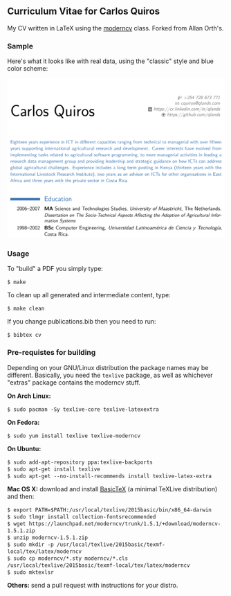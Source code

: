## Curriculum Vitae for Carlos Quiros
My CV written in LaTeX using the [moderncv](http://www.ctan.org/pkg/moderncv) class. Forked from Allan Orth's.

### Sample
Here's what it looks like with real data, using the "classic" style and blue color scheme:

![Image](/cv_sample.png?raw=true "Sample CV")


### Usage
To "build" a PDF you simply type:

    $ make

To clean up all generated and intermediate content, type:

    $ make clean
    
If you change publications.bib then you need to run:

    $ bibtex cv

### Pre-requistes for building
Depending on your GNU/Linux distribution the package names may be different. Basically, you need the `texlive` package, as well as whichever "extras" package contains the moderncv stuff.

__On Arch Linux:__

    $ sudo pacman -Sy texlive-core texlive-latexextra

__On Fedora:__

    $ sudo yum install texlive texlive-moderncv

__On Ubuntu:__

    $ sudo add-apt-repository ppa:texlive-backports
    $ sudo apt-get install texlive
    $ sudo apt-get --no-install-recommends install texlive-latex-extra

__Mac OS X:__ download and install [BasicTeX](https://www.tug.org/mactex/morepackages.html) (a minimal TeXLive distribution) and then:

    $ export PATH=$PATH:/usr/local/texlive/2015basic/bin/x86_64-darwin
    $ sudo tlmgr install collection-fontsrecommended
    $ wget https://launchpad.net/moderncv/trunk/1.5.1/+download/moderncv-1.5.1.zip
    $ unzip moderncv-1.5.1.zip
    $ sudo mkdir -p /usr/local/texlive/2015basic/texmf-local/tex/latex/moderncv
    $ sudo cp moderncv/*.sty moderncv/*.cls /usr/local/texlive/2015basic/texmf-local/tex/latex/moderncv
    $ sudo mktexlsr

__Others:__ send a pull request with instructions for your distro.
